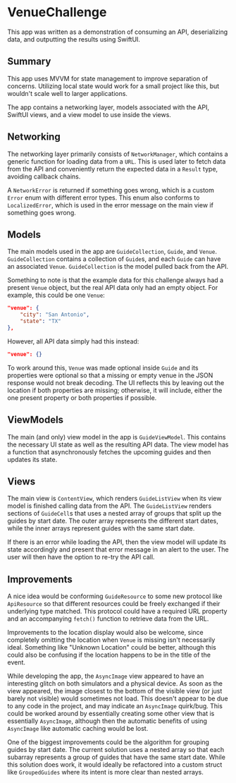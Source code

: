 #  VenueChallenge

This app was written as a demonstration of consuming an API,
deserializing data, and outputting the results using SwiftUI.

## Summary

This app uses MVVM for state management to improve separation
of concerns. Utilizing local state would work for a small project
like this, but wouldn't scale well to larger applications.

The app contains a networking layer, models associated with the API,
SwiftUI views, and a view model to use inside the views.

## Networking 

The networking layer primarily consists of `NetworkManager`, which
contains a generic function for loading data from a `URL`. This
is used later to fetch data from the API and conveniently return
the expected data in a `Result` type, avoiding callback chains.

A `NetworkError` is returned if something goes wrong, which is
a custom `Error` enum with different error types. This enum
also conforms to `LocalizedError`, which is used in the error
message on the main view if something goes wrong.

## Models

The main models used in the app are `GuideCollection`, `Guide`,
and `Venue`. `GuideCollection` contains a collection of `Guide`s,
and each `Guide` can have an associated `Venue`. `GuideCollection`
is the model pulled back from the API.

Something to note is that the example data for this challenge
always had a present `Venue` object, but the real API data only
had an empty object. For example, this could be one `Venue`:
```json
"venue": {
    "city": "San Antonio",
    "state": "TX"
},
```

However, all API data simply had this instead:
```json
"venue": {}
``` 

To work around this, `Venue` was made optional inside `Guide`
and its properties were optional so that a missing or empty
venue in the JSON response would not break decoding. The UI
reflects this by leaving out the location if both properties
are missing; otherwise, it will include, either the one 
present property or both properties if possible.

## ViewModels

The main (and only) view model in the app is `GuideViewModel`.
This contains the necessary UI state as well as the resulting
API data. The view model has a function that asynchronously 
fetches the upcoming guides and then updates its state. 

## Views

The main view is `ContentView`, which renders `GuideListView`
when its view model is finished calling data from the API.
The `GuideListView` renders sections of `GuideCell`s that
uses a nested array of groups that split up the guides by
start date. The outer array represents the different start
dates, while the inner arrays represent guides with the
same start date.

If there is an error while loading the API, then the view 
model will update its state accordingly and present that
error message in an alert to the user. The user will then
have the option to re-try the API call.

## Improvements

A nice idea would be conforming `GuideResource` to some new 
protocol like `ApiResource` so that different resources could
be freely exchanged if their underlying type matched. This
protocol could have a required URL property and an accompanying
`fetch()` function to retrieve data from the URL. 

Improvements to the location display would also be welcome, 
since completely omitting the location when `Venue` is missing
isn't necessarily ideal. Something like "Unknown Location" 
could be better, although this could also be confusing if the
location happens to be in the title of the event.

While developing the app, the `AsyncImage` view appeared to
have an interesting glitch on both simulators and a physical
device. As soon as the view appeared, the image closest to the 
bottom of the visible view (or just barely not visible) would
sometimes not load. This doesn't appear to be due to any
code in the project, and may indicate an `AsyncImage` quirk/bug.
This could be worked around by essentially creating some other
view that is essentially `AsyncImage`, although then the 
automatic  benefits of using `AsyncImage` like automatic 
caching would be lost.

One of the biggest improvements could be the algorithm for
grouping guides by start date. The current solution uses a 
nested array so that each subarray represents a group of 
guides that have the same start date. While this solution does
work, it would ideally be refactored into a custom struct
like `GroupedGuides` where its intent is more clear than 
nested arrays. 
